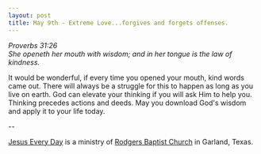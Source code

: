 ```yaml
---
layout: post
title: May 9th - Extreme Love...forgives and forgets offenses.
---
```


_Proverbs 31:26  
She openeth her mouth with wisdom; and in her tongue is the law of
kindness._

It would be wonderful, if every time you opened your mouth, kind
words came out. There will always be a struggle for this to happen as
long as you live on earth. God can elevate your thinking if you will
ask Him to help you. Thinking precedes actions and deeds. May you
download God's wisdom and apply it to your life today.

 --

<a href=http://jesuseveryday.net>Jesus Every Day</a> is a ministry of <a href=http://rodgersbaptist.net>Rodgers Baptist Church</a> in Garland, Texas.
